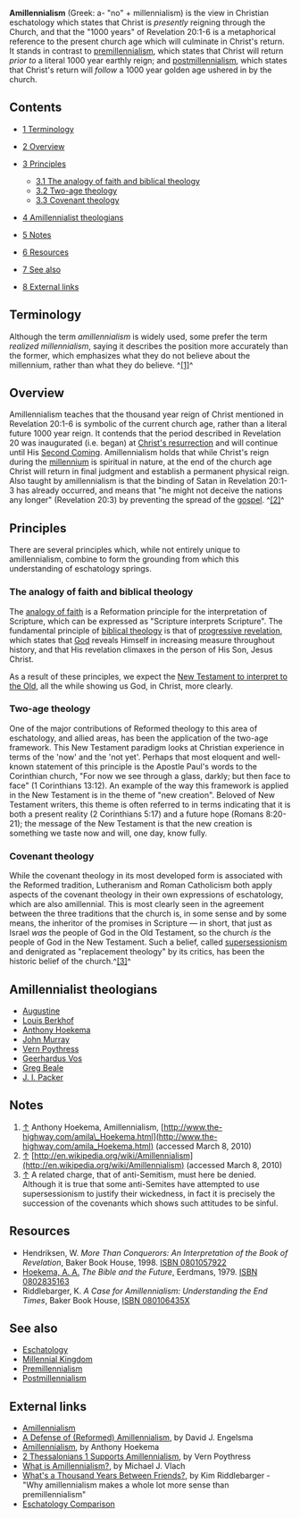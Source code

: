 **Amillennialism** (Greek: a- "no" + millennialism) is the view in
Christian eschatology which states that Christ is *presently*
reigning through the Church, and that the "1000 years" of
Revelation 20:1-6 is a metaphorical reference to the present church
age which will culminate in Christ's return. It stands in contrast
to [premillennialism](Premillennialism "Premillennialism"), which
states that Christ will return *prior to* a literal 1000 year
earthly reign; and
[postmillennialism](Postmillennialism "Postmillennialism"), which
states that Christ's return will *follow* a 1000 year golden age
ushered in by the church.

## Contents

-   [1 Terminology](#Terminology)
-   [2 Overview](#Overview)
-   [3 Principles](#Principles)
    -   [3.1 The analogy of faith and biblical theology](#The_analogy_of_faith_and_biblical_theology)
    -   [3.2 Two-age theology](#Two-age_theology)
    -   [3.3 Covenant theology](#Covenant_theology)

-   [4 Amillennialist theologians](#Amillennialist_theologians)
-   [5 Notes](#Notes)
-   [6 Resources](#Resources)
-   [7 See also](#See_also)
-   [8 External links](#External_links)

## Terminology

Although the term *amillennialism* is widely used, some prefer the
term *realized millennialism*, saying it describes the position
more accurately than the former, which emphasizes what they do not
believe about the millennium, rather than what they do believe.
^[[1]](#note-0)^

## Overview

Amillennialism teaches that the thousand year reign of Christ
mentioned in Revelation 20:1-6 is symbolic of the current church
age, rather than a literal future 1000 year reign. It contends that
the period described in Revelation 20 was inaugurated (i.e. began)
at
[Christ's resurrection](Resurrection_of_Jesus "Resurrection of Jesus")
and will continue until His
[Second Coming](Second_Coming "Second Coming"). Amillennialism
holds that while Christ's reign during the
[millennium](Millennial_kingdom "Millennial kingdom") is spiritual
in nature, at the end of the church age Christ will return in final
judgment and establish a permanent physical reign. Also taught by
amillennialism is that the binding of Satan in Revelation 20:1-3
has already occurred, and means that "he might not deceive the
nations any longer" (Revelation 20:3) by preventing the spread of
the [gospel](Gospel "Gospel"). ^[[2]](#note-1)^

## Principles

There are several principles which, while not entirely unique to
amillennialism, combine to form the grounding from which this
understanding of eschatology springs.

### The analogy of faith and biblical theology

The [analogy of faith](Analogy_of_faith "Analogy of faith") is a
Reformation principle for the interpretation of Scripture, which
can be expressed as "Scripture interprets Scripture". The
fundamental principle of
[biblical theology](Biblical_theology "Biblical theology") is that
of
[progressive revelation](Progressive_Revelation "Progressive Revelation"),
which states that [God](God "God") reveals Himself in increasing
measure throughout history, and that His revelation climaxes in the
person of His Son, Jesus Christ.

As a result of these principles, we expect the
[New Testament to interpret to the Old](NT_use_of_the_OT "NT use of the OT"),
all the while showing us God, in Christ, more clearly.

### Two-age theology

One of the major contributions of Reformed theology to this area of
eschatology, and allied areas, has been the application of the
two-age framework. This New Testament paradigm looks at Christian
experience in terms of the 'now' and the 'not yet'. Perhaps that
most eloquent and well-known statement of this principle is the
Apostle Paul's words to the Corinthian church, "For now we see
through a glass, darkly; but then face to face" (1 Corinthians
13:12). An example of the way this framework is applied in the New
Testament is in the theme of "new creation". Beloved of New
Testament writers, this theme is often referred to in terms
indicating that it is both a present reality (2 Corinthians 5:17)
and a future hope (Romans 8:20-21); the message of the New
Testament is that the new creation is something we taste now and
will, one day, know fully.

### Covenant theology

While the covenant theology in its most developed form is
associated with the Reformed tradition, Lutheranism and Roman
Catholicism both apply aspects of the covenant theology in their
own expressions of eschatology, which are also amillennial. This is
most clearly seen in the agreement between the three traditions
that the church is, in some sense and by some means, the inheritor
of the promises in Scripture — in short, that just as Israel *was*
the people of God in the Old Testament, so the church *is* the
people of God in the New Testament. Such a belief, called
[supersessionism](Supersessionism "Supersessionism") and denigrated
as "replacement theology" by its critics, has been the historic
belief of the church.^[[3]](#note-2)^

## Amillennialist theologians

-   [Augustine](Augustine "Augustine")
-   [Louis Berkhof](Louis_Berkhof "Louis Berkhof")
-   [Anthony Hoekema](Anthony_Hoekema "Anthony Hoekema")
-   [John Murray](John_Murray "John Murray")
-   [Vern Poythress](Vern_Poythress "Vern Poythress")
-   [Geerhardus Vos](Geerhardus_Vos "Geerhardus Vos")
-   [Greg Beale](Greg_Beale "Greg Beale")
-   [J. I. Packer](J._I._Packer "J. I. Packer")

## Notes

1.  [↑](#ref-0) Anthony Hoekema, Amillennialism,
    [http://www.the-highway.com/amila\_Hoekema.html](http://www.the-highway.com/amila_Hoekema.html)
    (accessed March 8, 2010)
2.  [↑](#ref-1)
    [http://en.wikipedia.org/wiki/Amillennialism](http://en.wikipedia.org/wiki/Amillennialism)
    (accessed March 8, 2010)
3.  [↑](#ref-2) A related charge, that of anti-Semitism, must here
    be denied. Although it is true that some anti-Semites have
    attempted to use supersessionism to justify their wickedness, in
    fact it is precisely the succession of the covenants which shows
    such attitudes to be sinful.

## Resources

-   Hendriksen, W.
    *More Than Conquerors: An Interpretation of the Book of Revelation*,
    Baker Book House, 1998.
    [ISBN 0801057922](http://www.theopedia.com/Special:BookSources/0801057922)
-   [Hoekema, A. A.](Anthony_Hoekema "Anthony Hoekema")
    *The Bible and the Future*, Eerdmans, 1979.
    [ISBN 0802835163](http://www.theopedia.com/Special:BookSources/0802835163)
-   Riddlebarger, K.
    *A Case for Amillennialism: Understanding the End Times*, Baker
    Book House,
    [ISBN 080106435X](http://www.theopedia.com/Special:BookSources/080106435X)

## See also

-   [Eschatology](Eschatology "Eschatology")
-   [Millennial Kingdom](Millennial_Kingdom "Millennial Kingdom")
-   [Premillennialism](Premillennialism "Premillennialism")
-   [Postmillennialism](Postmillennialism "Postmillennialism")

## External links

-   [Amillennialism](http://www.blueletterbible.org/faq/mill.html#amil)
-   [A Defense of (Reformed) Amillennialism](http://www.prca.org/articles/amillennialism.html),
    by David J. Engelsma
-   [Amillennialism](http://www.the-highway.com/amila_Hoekema.html),
    by Anthony Hoekema
-   [2 Thessalonians 1 Supports Amillennialism](http://www.frame-poythress.org/poythress_articles/19952Thessalonians.htm),
    by Vern Poythress
-   [What is Amillennialism?](http://www.theologicalstudies.citymax.com/amillennialism.html),
    by Michael J. Vlach
-   [What's a Thousand Years Between Friends?](http://kimriddlebarger.squarespace.com/theological-essays/amilllecture%20revised.pdf),
    by Kim Riddlebarger - "Why amillennialism makes a whole lot more
    sense than premillennialism"
-   [Eschatology Comparison](http://www.fivesolas.com/esc_chrt.htm)



